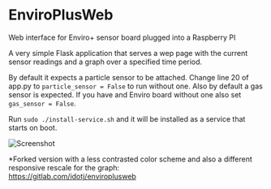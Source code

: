 # EnviroPlusWeb
Web interface for Enviro+ sensor board plugged into a Raspberry PI

A very simple Flask application that serves a wep page with the current sensor readings and a graph over a specified time period.

By default it expects a particle sensor to be attached. Change line 20 of app.py to `particle_sensor = False` to run without one.
Also by default a gas sensor is expected. If you have and Enviro board without one also set `gas_sensor = False`.

Run `sudo ./install-service.sh` and it will be installed as a service that starts on boot.

![Screenshot](image.png)

*Forked version with a less contrasted color scheme and also a different responsive rescale for the graph:    
<https://gitlab.com/idotj/enviroplusweb>

